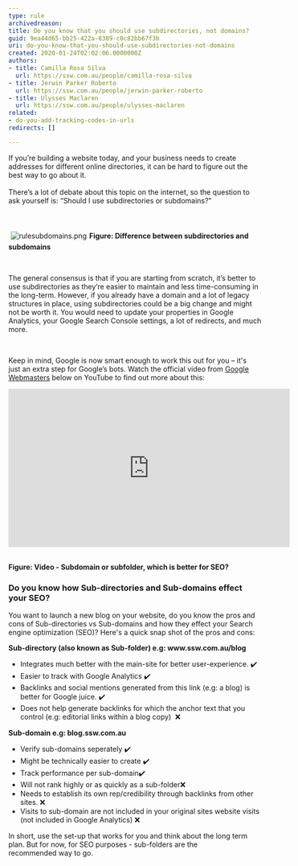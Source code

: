 ```yaml
---
type: rule
archivedreason: 
title: Do you know that you should use subdirectories, not domains?
guid: 9ea44d65-bb25-422a-8389-c0c82bb67f3b
uri: do-you-know-that-you-should-use-subdirectories-not-domains
created: 2020-01-24T02:02:06.0000000Z
authors:
- title: Camilla Rosa Silva
  url: https://ssw.com.au/people/camilla-rosa-silva
- title: Jerwin Parker Roberto
  url: https://ssw.com.au/people/jerwin-parker-roberto
- title: Ulysses Maclaren
  url: https://ssw.com.au/people/ulysses-maclaren
related:
- do-you-add-tracking-codes-in-urls
redirects: []

---
```



​​If you’re building a website today, and your business needs to create addresses for different online directories, it can be hard to figure out the best way to go about it. <br><br>There’s a lot of debate about this topic on the internet, so the question to ask yourself is&#58; “Should I use subdirectories or subdomains?”<br>
<br><excerpt class='endintro'></excerpt><br>
<dl class="ssw15-rteElement-ImageArea">​<img src="/SiteAssets/use-subdirectories-not-domains/rulesubdomains.png" alt="rulesubdomains.png" style="margin&#58;5px;" /><strong>Figure&#58; Difference between subdirectories and subdomains​</strong><br></dl><p><br></p><p>The general consensus&#160;​is that if you are starting from scratch,&#160;it’s better to use subdirectories as they’re easier to maintain and less time-consuming in the long-term. However, if you already have a domain and a lot of legacy structures in place, using subdirectories could be a big change and might not be worth it. You would need to update your properties in Google Analytics, your Google Search Console settings, a lot of redirects, and much more.<br></p><p><br></p><p>Keep in mind,&#160;Google is now&#160;s​​mart enough to work this out for you&#160;– it's just&#160;an extra step for Google’s bots. Watch the official video from <a href="https&#58;//www.youtube.com/user/GoogleWebmasterHelp">Google Webmasters​</a> below on YouTube to find out more about this&#58;<br></p><div class="ms-rtestate-read ms-rte-embedcode ms-rte-embedil ms-rtestate-notify" unselectable="on"><iframe width="560" height="315" src="https&#58;//www.youtube.com/embed/uJGDyAN9g-g" frameborder="0"></iframe>
&#160;</div><p><strong>​Figure&#58; Video -&#160;</strong><strong>Subdomain or subfolder, which is better for SEO?</strong><br></p><h3 class="ssw15-rteElement-H3">Do you know how&#160;Sub-directories and Sub-domains effect your&#160;SEO?​<br></h3><p>You want to launch a new&#160;blog on your website, do you know the pros and cons of Sub-directories vs Sub-domains and how they effect your Search engine optimization (SEO)?&#160;Here's a quick snap shot of the pros and cons&#58;<br></p><p><strong>Sub-directory (also known as Sub-folder) e.g&#58; www.ssw.com.au/blog&#160;</strong><br></p><ul><li>Integrates much better with the main-site for better user-experience.&#160;✔️<br></li><li>Easier to track with Google Analytics&#160;✔️<br></li><li>Backlinks and social mentions generated from this link (e.g&#58; a blog) is better for Google juice.&#160;✔️<br></li><li>Does not help generate backlinks for which the anchor text that you control (e.g&#58; editorial links within a blog copy)&#160;&#160;❌​​<br></li></ul><div><strong>Sub-domain e.g&#58; blog.ssw.com.au&#160;</strong><br></div><div><ul><li><span style="background-color&#58;initial;">Verify sub-domains seperately&#160;✔️</span></li><li><span style="background-color&#58;initial;">Might be technically easier to create&#160;✔️</span></li><li><span style="background-color&#58;initial;">Track performance per sub-domain✔️</span></li><li><span style="background-color&#58;initial;">Will n</span><span style="background-color&#58;initial;">ot rank highly or as q</span><span style="background-color&#58;initial;">uickly as a sub-folder❌</span></li><li><span style="background-color&#58;initial;">Needs to establish its own rep/credibility through backlinks from other sites.&#160;❌</span></li><li><span style="background-color&#58;initial;">Visits to sub-domain are not included in your original sites website visits (not included in Google Analytics)&#160;❌</span></li></ul></div><p class="ssw15-rteElement-Tip">In short, use the set-up that works for you and&#160;think about the long term plan. But for now, for SEO purposes&#160;- sub-folders are the recommended&#160;way to go.&#160;​<br></p><br>


